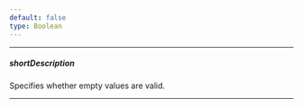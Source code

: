 ```yaml
---
default: false
type: Boolean
---
```

---
##### shortDescription
Specifies whether empty values are valid.

---
